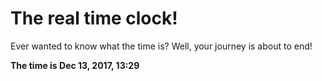 # The real time clock!

Ever wanted to know what the time is? Well, your journey is about to end!

**The time is Dec 13, 2017, 13:29**